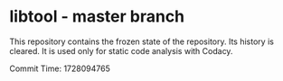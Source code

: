 # libtool - master branch

This repository contains the frozen state of the repository.
Its history is cleared. It is used only for static code
analysis with Codacy.

Commit Time: 1728094765